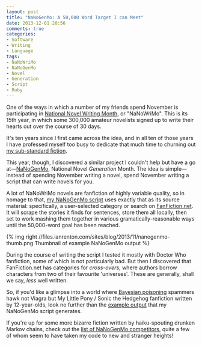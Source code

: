 ```yaml
---
layout: post
title: "NaNoGenMo: A 50,000 Word Target I can Meet"
date: 2013-12-01 20:56
comments: true
categories: 
- Software
- Writing
- Language
tags:
- NaNoWriMo
- NaNoGenMo
- Novel
- Generation
- Script
- Ruby
---
```


One of the ways in which a number of my friends spend November is participating in [National Novel Writing Month](http://nanowrimo.org/), or "NaNoWriMo". This is its 15th year, in which some 300,000 amateur novelists signed up to write their hearts out over the course of 30 days.

It's ten years since I first came across the idea, and in all ten of those years I have professed myself too busy to dedicate that much time to churning out [my sub-standard fiction](http://fiction.ianrenton.com).

This year, though, I discovered a similar project I couldn't help but have a go at&mdash;[NaNoGenMo](https://github.com/dariusk/NaNoGenMo), National Novel *Generation* Month. The idea is simple&mdash;instead of spending November writing a novel, spend November writing a script that can write novels for you.

A lot of NaNoWriMo novels are fanfiction of highly variable quality, so in homage to that, [my NaNoGenMo script](https://github.com/ianrenton/NaNoGenMo) uses exactly that as its source material: specifically, a user-selected category or search on [FanFiction.net](http://fanfiction.net). It will scrape the stories it finds for sentences, store them all locally, then set to work mashing them together in various gramatically-reasonable ways until the 50,000-word goal has been reached.

{% img right //files.ianrenton.com/sites/blog/2013/11/nanogenmo-thumb.png Thumbnail of example NaNoGenMo output %}

During the course of writing the script I tested it mostly with Doctor Who fanfiction, some of which is not particularly bad. But then I discovered that FanFiction.net has categories for *cross-overs*, where authors borrow characters from two of their favourite 'universes'. These are generally, shall we say, *less* well written.

So, if you'd like a glimpse into a world where [Bayesian poisoning](http://en.wikipedia.org/wiki/Bayesian_poisoning) spammers hawk not Viagra but My Little Pony / Sonic the Hedgehog fanfiction written by 12-year-olds, look no further than the [example output](http://ianrenton.github.io/NaNoGenMo/example.html) that my NaNoGenMo script generates.

If you're up for some more bizarre fiction written by haiku-spouting drunken Markov chains, check out the [list of NaNoGenMo competitors](https://github.com/dariusk/NaNoGenMo/issues), quite a few of whom seem to have taken my code to new and stranger heights!